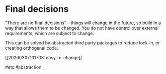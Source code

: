 # Final decisions
"There are no final decisions" - things will change in the future, so build in a way that allows them to be changed. You do not have control over external requirements, which are subject to change.

This can be solved by abstracted third party packages to reduce lock-in, or creating orthoganal code.

[[20200307101703-easy-to-change]]

#etc
#abstraction